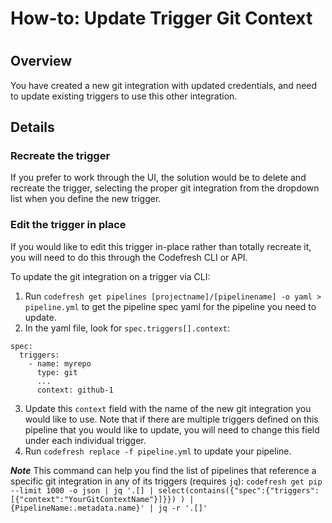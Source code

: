 # How-to: Update Trigger Git Context

#

## Overview

You have created a new git integration with updated credentials, and need to
update existing triggers to use this other integration.

## Details

### Recreate the trigger

If you prefer to work through the UI, the solution would be to delete and
recreate the trigger, selecting the proper git integration from the dropdown
list when you define the new trigger.

### Edit the trigger in place

If you would like to edit this trigger in-place rather than totally recreate
it, you will need to do this through the Codefresh CLI or API.

To update the git integration on a trigger via CLI:

  1. Run `codefresh get pipelines [projectname]/[pipelinename] -o yaml > pipeline.yml` to get the pipeline spec yaml for the pipeline you need to update.
  2. In the yaml file, look for `spec.triggers[].context`:

    
    
    spec:
      triggers:
        - name: myrepo
          type: git
          ...
          context: github-1
    

  3. Update this `context` field with the name of the new git integration you would like to use. Note that if there are multiple triggers defined on this pipeline that you would like to update, you will need to change this field under each individual trigger.
  4. Run `codefresh replace -f pipeline.yml` to update your pipeline.

**_Note_** This command can help you find the list of pipelines that reference
a specific git integration in any of its triggers (requires `jq`): `codefresh
get pip --limit 1000 -o json | jq '.[] |
select(contains({"spec":{"triggers":[{"context":"YourGitContextName"}]}}) ) |
{PipelineName:.metadata.name}' | jq -r '.[]'`

